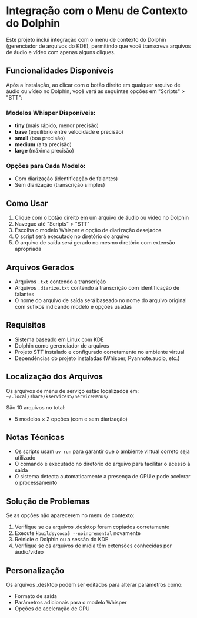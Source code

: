 # Integração com o Menu de Contexto do Dolphin

Este projeto inclui integração com o menu de contexto do Dolphin (gerenciador de arquivos do KDE), permitindo que você transcreva arquivos de áudio e vídeo com apenas alguns cliques.

## Funcionalidades Disponíveis

Após a instalação, ao clicar com o botão direito em qualquer arquivo de áudio ou vídeo no Dolphin, você verá as seguintes opções em "Scripts" > "STT":

### Modelos Whisper Disponíveis:
- **tiny** (mais rápido, menor precisão)
- **base** (equilíbrio entre velocidade e precisão)
- **small** (boa precisão)
- **medium** (alta precisão)
- **large** (máxima precisão)

### Opções para Cada Modelo:
- Com diarização (identificação de falantes)
- Sem diarização (transcrição simples)

## Como Usar

1. Clique com o botão direito em um arquivo de áudio ou vídeo no Dolphin
2. Navegue até "Scripts" > "STT"
3. Escolha o modelo Whisper e opção de diarização desejados
4. O script será executado no diretório do arquivo
5. O arquivo de saída será gerado no mesmo diretório com extensão apropriada

## Arquivos Gerados

- Arquivos `.txt` contendo a transcrição
- Arquivos `.diarize.txt` contendo a transcrição com identificação de falantes
- O nome do arquivo de saída será baseado no nome do arquivo original com sufixos indicando modelo e opções usadas

## Requisitos

- Sistema baseado em Linux com KDE
- Dolphin como gerenciador de arquivos
- Projeto STT instalado e configurado corretamente no ambiente virtual
- Dependências do projeto instaladas (Whisper, Pyannote.audio, etc.)

## Localização dos Arquivos

Os arquivos de menu de serviço estão localizados em:
`~/.local/share/kservices5/ServiceMenus/`

São 10 arquivos no total:
- 5 modelos × 2 opções (com e sem diarização)

## Notas Técnicas

- Os scripts usam `uv run` para garantir que o ambiente virtual correto seja utilizado
- O comando é executado no diretório do arquivo para facilitar o acesso à saída
- O sistema detecta automaticamente a presença de GPU e pode acelerar o processamento

## Solução de Problemas

Se as opções não aparecerem no menu de contexto:
1. Verifique se os arquivos .desktop foram copiados corretamente
2. Execute `kbuildsycoca5 --noincremental` novamente
3. Reinicie o Dolphin ou a sessão do KDE
4. Verifique se os arquivos de mídia têm extensões conhecidas por áudio/vídeo

## Personalização

Os arquivos .desktop podem ser editados para alterar parâmetros como:
- Formato de saída
- Parâmetros adicionais para o modelo Whisper
- Opções de aceleração de GPU